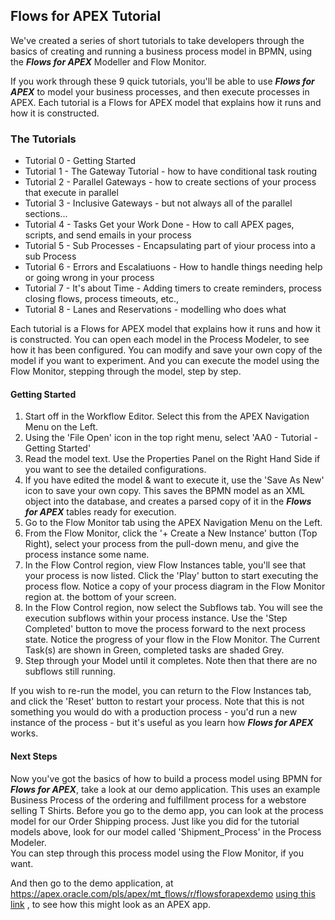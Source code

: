 ## Flows for APEX Tutorial

We've created a series of short tutorials to take developers through the basics of creating and running a business process model in BPMN, using the <b><i>Flows for APEX</i></b> Modeller and Flow Monitor.

If you work through these 9 quick tutorials, you'll be able to use <b><i>Flows for APEX</i></b> to model your business processes, and then execute processes in APEX.
Each tutorial is a Flows for APEX model that explains how it runs and how it is constructed.

### The Tutorials

* Tutorial 0 - Getting Started
* Tutorial 1 - The Gateway Tutorial - how to have conditional task routing
* Tutorial 2 - Parallel Gateways - how to create sections of your process that execute in parallel
* Tutorial 3 - Inclusive Gateways - but not always all of the parallel sections...
* Tutorial 4 - Tasks Get your Work Done - How to call APEX pages, scripts, and send emails in your process
* Tutorial 5 - Sub Processes - Encapsulating part of yiour process into a sub Process
* Tutorial 6 - Errors and Escalatiuons - How to handle things needing help or going wrong in your process
* Tutorial 7 - It's about Time - Adding timers to create reminders, process closing flows, process timeouts, etc.,
* Tutorial 8 - Lanes and Reservations - modelling who does what


Each tutorial is a Flows for APEX model that explains how it runs and how it is constructed.  You can open each model in the Process Modeler, to see how it has been configured.  You can modify and save your own copy of the model if you want to experiment.  And you can execute the model using the Flow Monitor, stepping through the model, step by step.</p>

#### Getting Started

1. Start off in the Workflow Editor.  Select this from the APEX Navigation Menu on the Left.
2. Using the 'File Open' icon in the top right menu, select 'AA0 - Tutorial - Getting Started'
3. Read the model text.  Use the Properties Panel on the Right Hand Side if you want to see the detailed configurations.
4. If you have edited the model & want to execute it, use the 'Save As New' icon to save your own copy.  This saves the BPMN model as an XML object into the database, and creates a parsed copy of it in the <b><i>Flows for APEX</i></b> tables ready for execution.
5. Go to the Flow Monitor tab using the APEX Navigation Menu on the Left.
6. From the Flow Monitor, click the '+ Create a New Instance' button (Top Right), select your process from the pull-down menu, and give the process instance some name.
7. In the Flow Control region, view Flow Instances table, you'll see that your process is now listed.  Click the 'Play' button to start executing the process flow.  Notice a copy of your process diagram in the Flow Monitor region at. the bottom of your screen.
8. In the Flow Control region, now select the Subflows tab.  You will see the execution subflows within your process instance.  Use the 'Step Completed' button to move the process forward to the next process state.  Notice the progress of your flow in the Flow Monitor.  The Current Task(s) are shown in Green, completed tasks are shaded Grey.
9. Step through your Model until it completes.  Note then that there are no subflows still running.

If you wish to re-run the model, you can return to the Flow Instances tab, and click the 'Reset' button to restart your process.  Note that this is not something you would do with a production process - you'd run a new instance of the process -  but it's useful as you learn how <i><b>Flows for APEX</b></i> works.

#### Next Steps

Now you've got the basics of how to build a process model using BPMN for <b><i>Flows for APEX</i></b>, take a look at our demo application.  This uses an example Business Process of the ordering and fulfillment process for a webstore selling T Shirts.
Before you go to the demo app, you can look at the process model for our Order Shipping process.  Just like you did for the tutorial models above, look for our model called 'Shipment_Process' in the Process Modeler.  
You can step through this process model using the Flow Monitor, if you want.

And then go to the demo application, at  https://apex.oracle.com/pls/apex/mt_flows/r/flowsforapexdemo [using this link](https://apex.oracle.com/pls/apex/mt_flows/r/flowsforapexdemo "Flows for APEX demo") , to see how this might look as an APEX app.

